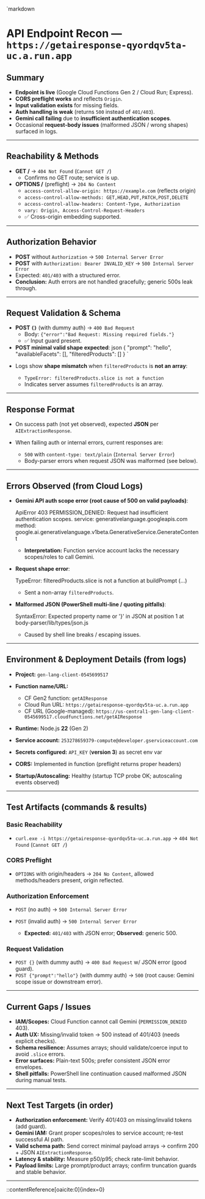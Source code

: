 `markdown
# API Endpoint Recon — `https://getairesponse-qyordqv5ta-uc.a.run.app`

## Summary
- **Endpoint is live** (Google Cloud Functions Gen 2 / Cloud Run; Express).
- **CORS preflight works** and reflects `Origin`.
- **Input validation exists** for missing fields.
- **Auth handling is weak** (returns `500` instead of `401/403`).
- **Gemini call failing** due to **insufficient authentication scopes**.
- Occasional **request-body issues** (malformed JSON / wrong shapes) surfaced in logs.

---

## Reachability & Methods
- **GET /** → `404 Not Found` (`Cannot GET /`)  
  - Confirms no GET route; service is up.
- **OPTIONS /** (preflight) → `204 No Content`  
  - `access-control-allow-origin: https://example.com` (reflects origin)  
  - `access-control-allow-methods: GET,HEAD,PUT,PATCH,POST,DELETE`  
  - `access-control-allow-headers: Content-Type, Authorization`  
  - `vary: Origin, Access-Control-Request-Headers`  
  - ✅ Cross-origin embedding supported.

---

## Authorization Behavior
- **POST** without `Authorization` → `500 Internal Server Error`
- **POST** with `Authorization: Bearer INVALID_KEY` → `500 Internal Server Error`
- Expected: `401/403` with a structured error.
- **Conclusion:** Auth errors are not handled gracefully; generic 500s leak through.

---

## Request Validation & Schema
- **POST `{}`** (with dummy auth) → `400 Bad Request`  
  - Body: `{"error":"Bad Request: Missing required fields."}`  
  - ✅ Input guard present.
- **POST minimal valid shape expected**:
  json
  {
    "prompt": "hello",
    "availableFacets": [],
    "filteredProducts": []
  }
`

* Logs show **shape mismatch** when `filteredProducts` is **not an array**:

  * `TypeError: filteredProducts.slice is not a function`
  * Indicates server assumes `filteredProducts` is an array.

---

## Response Format

* On success path (not yet observed), expected **JSON** per `AIExtractionResponse`.
* When failing auth or internal errors, current responses are:

  * `500` with `content-type: text/plain` (`Internal Server Error`)
  * Body-parser errors when request JSON was malformed (see below).

---

## Errors Observed (from Cloud Logs)

* **Gemini API auth scope error (root cause of 500 on valid payloads)**:

  
  ApiError 403 PERMISSION_DENIED: Request had insufficient authentication scopes.
  service: generativelanguage.googleapis.com
  method: google.ai.generativelanguage.v1beta.GenerativeService.GenerateContent
  

  * **Interpretation:** Function service account lacks the necessary scopes/roles to call Gemini.

* **Request shape error**:

  
  TypeError: filteredProducts.slice is not a function
  at buildPrompt (...)
  

  * Sent a non-array `filteredProducts`.

* **Malformed JSON (PowerShell multi-line / quoting pitfalls)**:

  
  SyntaxError: Expected property name or '}' in JSON at position 1
  at body-parser/lib/types/json.js
  

  * Caused by shell line breaks / escaping issues.

---

## Environment & Deployment Details (from logs)

* **Project:** `gen-lang-client-0545699517`
* **Function name/URL:**

  * CF Gen2 function: `getAIResponse`
  * Cloud Run URL: `https://getairesponse-qyordqv5ta-uc.a.run.app`
  * CF URL (Google-managed): `https://us-central1-gen-lang-client-0545699517.cloudfunctions.net/getAIResponse`
* **Runtime:** Node.js **22** (Gen 2)
* **Service account:** `253278659379-compute@developer.gserviceaccount.com`
* **Secrets configured:** `API_KEY` (**version 3**) as secret env var
* **CORS:** Implemented in function (preflight returns proper headers)
* **Startup/Autoscaling:** Healthy (startup TCP probe OK; autoscaling events observed)

---

## Test Artifacts (commands & results)

### Basic Reachability

* `curl.exe -i https://getairesponse-qyordqv5ta-uc.a.run.app` → `404 Not Found` (`Cannot GET /`)

### CORS Preflight

* `OPTIONS` with origin/headers → `204 No Content`, allowed methods/headers present, origin reflected.

### Authorization Enforcement

* `POST` (no auth) → `500 Internal Server Error`
* `POST` (invalid auth) → `500 Internal Server Error`

  * **Expected:** `401/403` with JSON error; **Observed:** generic 500.

### Request Validation

* `POST {}` (with dummy auth) → `400 Bad Request` w/ JSON error (good guard).
* `POST {"prompt":"hello"}` (with dummy auth) → `500` (root cause: Gemini scope issue or downstream error).

---

## Current Gaps / Issues

* **IAM/Scopes:** Cloud Function cannot call Gemini (`PERMISSION_DENIED` 403).
* **Auth UX:** Missing/invalid token → 500 instead of 401/403 (needs explicit checks).
* **Schema resilience:** Assumes arrays; should validate/coerce input to avoid `.slice` errors.
* **Error surfaces:** Plain-text 500s; prefer consistent JSON error envelopes.
* **Shell pitfalls:** PowerShell line continuation caused malformed JSON during manual tests.

---

## Next Test Targets (in order)

* **Authorization enforcement:** Verify 401/403 on missing/invalid tokens (add guard).
* **Gemini IAM:** Grant proper scopes/roles to service account; re-test successful AI path.
* **Valid schema path:** Send correct minimal payload arrays → confirm 200 + JSON `AIExtractionResponse`.
* **Latency & stability:** Measure p50/p95; check rate-limit behavior.
* **Payload limits:** Large prompt/product arrays; confirm truncation guards and stable behavior.

---


::contentReference[oaicite:0]{index=0}

